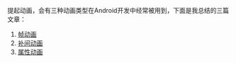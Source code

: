 提起动画，会有三种动画类型在Android开发中经常被用到，下面是我总结的三篇文章：

1. [帧动画](https://blog.csdn.net/lady_zhou/article/details/81016383)
2. [补间动画](https://blog.csdn.net/lady_zhou/article/details/81102538)
3. [属性动画](https://blog.csdn.net/lady_zhou/article/details/81165948)

